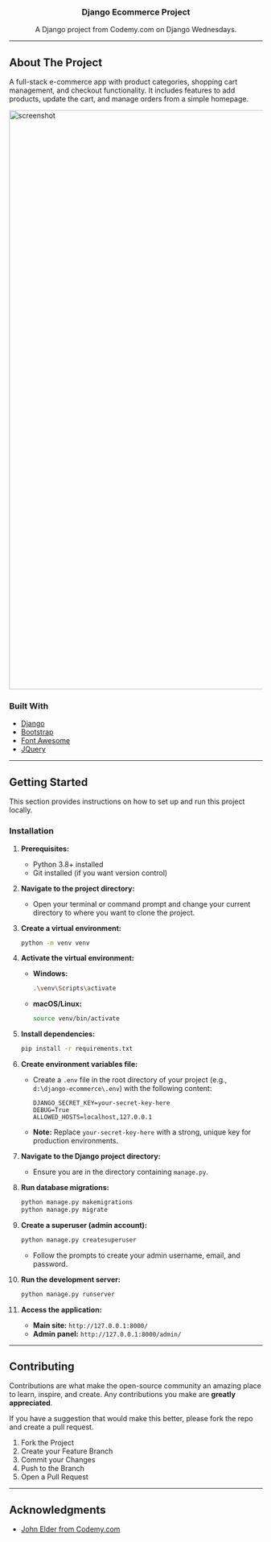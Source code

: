 <div align="center">
  <h3 align="center">Django Ecommerce Project</h3>
  <p align="center">A Django project from Codemy.com on Django Wednesdays.</p>
</div>

---

## About The Project

A full-stack e-commerce app with product categories, shopping cart management, and checkout functionality. It includes features to add products, update the cart, and manage orders from a simple homepage.

<img width="1270" height="1151" alt="screenshot" src="https://github.com/user-attachments/assets/84d67aec-5355-4c5e-a6e8-2d573ffbb969" />

### Built With

* [Django](https://www.djangoproject.com/)
* [Bootstrap](https://getbootstrap.com/)
* [Font Awesome](https://fontawesome.com/)
* [JQuery](https://jquery.com/)

---

## Getting Started

This section provides instructions on how to set up and run this project locally.

### Installation

1.  **Prerequisites:**
    * Python 3.8+ installed
    * Git installed (if you want version control)

2.  **Navigate to the project directory:**
    * Open your terminal or command prompt and change your current directory to where you want to clone the project.

3.  **Create a virtual environment:**
    ```bash
    python -m venv venv
    ```

4.  **Activate the virtual environment:**
    * **Windows:**
        ```bash
        .\venv\Scripts\activate
        ```
    * **macOS/Linux:**
        ```bash
        source venv/bin/activate
        ```

5.  **Install dependencies:**
    ```bash
    pip install -r requirements.txt
    ```

6.  **Create environment variables file:**
    * Create a `.env` file in the root directory of your project (e.g., `d:\django-ecommerce\.env`) with the following content:
        ```
        DJANGO_SECRET_KEY=your-secret-key-here
        DEBUG=True
        ALLOWED_HOSTS=localhost,127.0.0.1
        ```
    * **Note:** Replace `your-secret-key-here` with a strong, unique key for production environments.

7.  **Navigate to the Django project directory:**
    * Ensure you are in the directory containing `manage.py`.

8.  **Run database migrations:**
    ```bash
    python manage.py makemigrations
    python manage.py migrate
    ```

9.  **Create a superuser (admin account):**
    ```bash
    python manage.py createsuperuser
    ```
    * Follow the prompts to create your admin username, email, and password.

10. **Run the development server:**
    ```bash
    python manage.py runserver
    ```

11. **Access the application:**
    * **Main site:** `http://127.0.0.1:8000/`
    * **Admin panel:** `http://127.0.0.1:8000/admin/`

---

## Contributing

Contributions are what make the open-source community an amazing place to learn, inspire, and create. Any contributions you make are **greatly appreciated**.

If you have a suggestion that would make this better, please fork the repo and create a pull request.

1.  Fork the Project
2.  Create your Feature Branch 
3.  Commit your Changes 
4.  Push to the Branch 
5.  Open a Pull Request

---

## Acknowledgments

* [John Elder from Codemy.com](https://codemy.com/)
